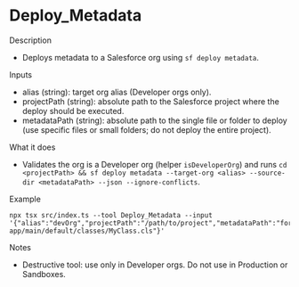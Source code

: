 # Deploy_Metadata

Description
- Deploys metadata to a Salesforce org using `sf deploy metadata`.

Inputs
- alias (string): target org alias (Developer orgs only).
- projectPath (string): absolute path to the Salesforce project where the deploy should be executed.
- metadataPath (string): absolute path to the single file or folder to deploy (use specific files or small folders; do not deploy the entire project).

What it does
- Validates the org is a Developer org (helper `isDeveloperOrg`) and runs `cd <projectPath> && sf deploy metadata --target-org <alias> --source-dir <metadataPath> --json --ignore-conflicts`.

Example
```
npx tsx src/index.ts --tool Deploy_Metadata --input '{"alias":"devOrg","projectPath":"/path/to/project","metadataPath":"force-app/main/default/classes/MyClass.cls"}'
```

Notes
- Destructive tool: use only in Developer orgs. Do not use in Production or Sandboxes.
